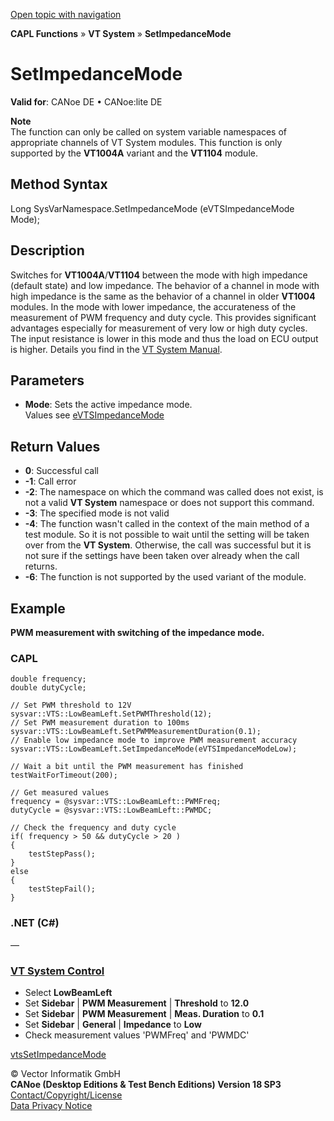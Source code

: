 [Open topic with navigation](../../../../../CANoeDEFamily.htm#Topics/CAPLFunctions/VTSystem/Functions/CAPLfunctionVTSSetImpedanceMode.md)

**CAPL Functions** » **VT System** » **SetImpedanceMode**

# SetImpedanceMode

**Valid for**: CANoe DE • CANoe:lite DE

**Note**  
The function can only be called on system variable namespaces of appropriate channels of VT System modules. This function is only supported by the **VT1004A** variant and the **VT1104** module.

## Method Syntax

Long SysVarNamespace.SetImpedanceMode (eVTSImpedanceMode Mode);

## Description

Switches for **VT1004A**/**VT1104** between the mode with high impedance (default state) and low impedance. The behavior of a channel in mode with high impedance is the same as the behavior of a channel in older **VT1004** modules. In the mode with lower impedance, the accurateness of the measurement of PWM frequency and duty cycle. This provides significant advantages especially for measurement of very low or high duty cycles. The input resistance is lower in this mode and thus the load on ECU output is higher. Details you find in the [VT System Manual](javascript:startDemoLoader('VTSystem_Manual_EN.pdf')).

## Parameters

- **Mode**: Sets the active impedance mode.  
  Values see [eVTSImpedanceMode](../CAPLfunctionsVTSystemEnumeration.md#eVTSImpedanceMode)

## Return Values

- **0**: Successful call
- **-1**: Call error
- **-2**: The namespace on which the command was called does not exist, is not a valid **VT System** namespace or does not support this command.
- **-3**: The specified mode is not valid
- **-4**: The function wasn't called in the context of the main method of a test module. So it is not possible to wait until the setting will be taken over from the **VT System**. Otherwise, the call was successful but it is not sure if the settings have been taken over already when the call returns.
- **-6**: The function is not supported by the used variant of the module.

## Example

**PWM measurement with switching of the impedance mode.**

### CAPL

```plaintext
double frequency;
double dutyCycle;

// Set PWM threshold to 12V
sysvar::VTS::LowBeamLeft.SetPWMThreshold(12);
// Set PWM measurement duration to 100ms
sysvar::VTS::LowBeamLeft.SetPWMMeasurementDuration(0.1);
// Enable low impedance mode to improve PWM measurement accuracy
sysvar::VTS::LowBeamLeft.SetImpedanceMode(eVTSImpedanceModeLow);

// Wait a bit until the PWM measurement has finished
testWaitForTimeout(200);

// Get measured values
frequency = @sysvar::VTS::LowBeamLeft::PWMFreq;
dutyCycle = @sysvar::VTS::LowBeamLeft::PWMDC;

// Check the frequency and duty cycle
if( frequency > 50 && dutyCycle > 20 )
{
    testStepPass();
}
else
{
    testStepFail();
}
```

### .NET (C#)

—

### [VT System Control](../../../CANoeCANalyzer/VTSystem/VTSystemControl/VTSControl.md)

- Select **LowBeamLeft**
- Set **Sidebar** | **PWM Measurement** | **Threshold** to **12.0**
- Set **Sidebar** | **PWM Measurement** | **Meas. Duration** to **0.1**
- Set **Sidebar** | **General** | **Impedance** to **Low**
- Check measurement values 'PWMFreq' and 'PWMDC'

[vtsSetImpedanceMode](CAPLfunctionVTSvtsSetImpedanceMode.md)

© Vector Informatik GmbH  
**CANoe (Desktop Editions & Test Bench Editions) Version 18 SP3**  
[Contact/Copyright/License](../../../Shared/ContactCopyrightLicense.md)  
[Data Privacy Notice](https://www.vector.com/int/en/company/get-info/privacy-policy/)
